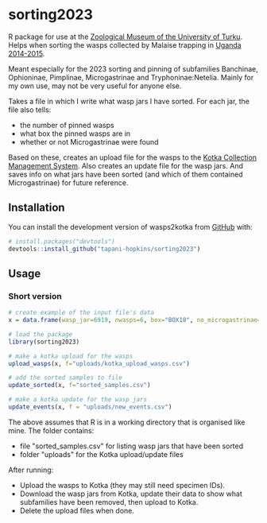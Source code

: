 # sorting2023

R package for use at the [Zoological Museum of the University of Turku](https://collections.utu.fi/en/zoological-museum/). Helps when sorting the wasps collected by Malaise trapping in [Uganda 2014-2015](https://doi.org/10.5281/zenodo.2225643).

Meant especially for the 2023 sorting and pinning of subfamilies Banchinae, Ophioninae, Pimplinae, Microgastrinae and Tryphoninae:Netelia. Mainly for my own use, may not be very useful for anyone else.

Takes a file in which I write what wasp jars I have sorted. For each jar, the file also tells:
- the number of pinned wasps
- what box the pinned wasps are in
- whether or not Microgastrinae were found

Based on these, creates an upload file for the wasps to the [Kotka Collection Management System](https://wiki.helsinki.fi/display/digit/Manual+for+Kotka). Also creates an update file for the wasp jars. And saves info on what jars have been sorted (and which of them contained Microgastrinae) for future reference.


## Installation

You can install the development version of wasps2kotka from [GitHub](https://github.com/) with:

``` r
# install.packages("devtools")
devtools::install_github("tapani-hopkins/sorting2023")
```

## Usage

### Short version

``` r
# create example of the input file's data
x = data.frame(wasp_jar=6919, nwasps=6, box="BOX18", no_microgastrinae=NA)

# load the package
library(sorting2023)

# make a kotka upload for the wasps
upload_wasps(x, f="uploads/kotka_upload_wasps.csv")

# add the sorted samples to file
update_sorted(x, f="sorted_samples.csv")

# make a kotka update for the wasp jars
update_events(x, f = "uploads/new_events.csv")
```
The above assumes that R is in a working directory that is organised like mine. The folder contains:
- file "sorted_samples.csv" for listing wasp jars that have been sorted
- folder "uploads" for the Kotka upload/update files

After running:
- Upload the wasps to Kotka (they may still need specimen IDs).
- Download the wasp jars from Kotka, update their data to show what subfamilies have been removed, then upload to Kotka.
- Delete the upload files when done.


